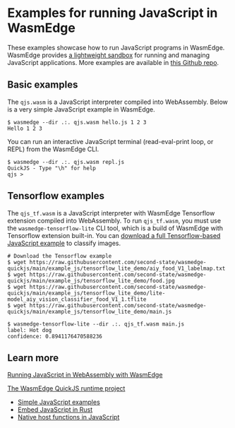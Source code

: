 # Examples for running JavaScript in WasmEdge

These examples showcase how to run JavaScript programs in WasmEdge. WasmEdge provides [a lightweight sandbox](https://www.secondstate.io/articles/run-javascript-in-webassembly-with-wasmedge/) for running and managing JavaScript applications. More examples are available in [this Github repo](https://github.com/second-state/wasmedge-quickjs/).

## Basic examples

The `qjs.wasm` is a JavaScript interpreter compiled into WebAssembly. Below is a very simple JavaScript example in WasmEdge.

```
$ wasmedge --dir .:. qjs.wasm hello.js 1 2 3
Hello 1 2 3
```

You can run an interactive JavaScript terminal (read-eval-print loop, or REPL) from the WasmEdge CLI.

```
$ wasmedge --dir .:. qjs.wasm repl.js
QuickJS - Type "\h" for help
qjs >
```

## Tensorflow examples

The `qjs_tf.wasm` is a JavaScript interpreter with WasmEdge Tensorflow extension compiled into WebAssembly. To run `qjs_tf.wasm`, you must use the `wasmedge-tensorflow-lite` CLI tool, which is a build of WasmEdge with Tensorflow extension built-in. You can [download a full Tensorflow-based JavaScript example](https://github.com/second-state/wasmedge-quickjs/tree/main/example_js/tensorflow_lite_demo) to classify images.

```
# Download the Tensorflow example
$ wget https://raw.githubusercontent.com/second-state/wasmedge-quickjs/main/example_js/tensorflow_lite_demo/aiy_food_V1_labelmap.txt
$ wget https://raw.githubusercontent.com/second-state/wasmedge-quickjs/main/example_js/tensorflow_lite_demo/food.jpg
$ wget https://raw.githubusercontent.com/second-state/wasmedge-quickjs/main/example_js/tensorflow_lite_demo/lite-model_aiy_vision_classifier_food_V1_1.tflite
$ wget https://raw.githubusercontent.com/second-state/wasmedge-quickjs/main/example_js/tensorflow_lite_demo/main.js

$ wasmedge-tensorflow-lite --dir .:. qjs_tf.wasm main.js
label: Hot dog
confidence: 0.8941176470588236
```

## Learn more

[Running JavaScript in WebAssembly with WasmEdge](https://www.secondstate.io/articles/run-javascript-in-webassembly-with-wasmedge/)

[The WasmEdge QuickJS runtime project](https://github.com/second-state/wasmedge-quickjs/)
* [Simple JavaScript examples](https://github.com/second-state/wasmedge-quickjs/tree/main/)
* [Embed JavaScript in Rust](https://github.com/second-state/wasmedge-quickjs/tree/embed_in_rust/)
* [Native host functions in JavaScript](https://github.com/second-state/wasmedge-quickjs/tree/host_func/)

